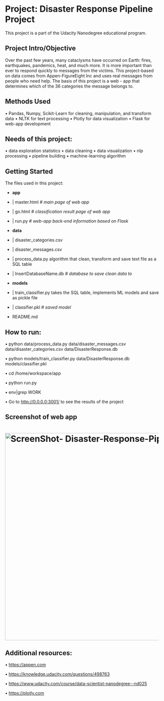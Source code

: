# Project: Disaster Response Pipeline Project

This project is a part of the Udacity Nanodegree educational program.

## Project Intro/Objective

Over the past few years, many cataclysms have occurred on Earth: fires, earthquakes, pandemics, heat, and much more. It is more important than ever to respond quickly to messages from the victims.
This project-based on data comes from Appen-FigureEight Inc and uses real messages from people who need help. 
The basis of this project is a web - app that determines which of the 36 categories the message belongs to.

## Methods Used

•	Pandas, Numpy, Scikit-Learn for cleaning, manipulation, and transform data
•	NLTK for text processing 
•	Plotly for data visualization
•	Flask for web-app  development


## Needs of this project:

•	data exploration statistics
•	data cleaning
•	data visualization
•	nlp processing
•	pipeline building
•	machine-learning algorithm

## Getting Started

The files used in this project:
-	__app__
-	| master.html  _# main page of web app_
-	| go.html  _# classification result page of web app_
-	| run.py  _# web-app back-end information based on Flask_

-	__data__
-	| disaster_categories.csv 
-	| disaster_messages.csv  
-	| process_data.py algorithm that clean, transform and save text file as a SQL table
-	| InsertDatabaseName.db   _# database to save clean data to_

-	__models__
-	| train_classifier.py takes the SQL table, implements ML models and save as pickle file
-	| classifier.pkl  _# saved model_

-	README.md


## How to run:
•	python data/process_data.py data/disaster_messages.csv data/disaster_categories.csv data/DisasterResponse.db

•	python models/train_classifier.py data/DisasterResponse.db models/classifier.pkl

•	cd /home/workspace/app

•	python run.py

•	env|grep WORK

•	Go to http://0.0.0.0:3001/ to see the results of the project


## Screenshot of web app
# <img width="678" alt="ScreenShot- Disaster-Response-Pipelines" src="https://user-images.githubusercontent.com/84743536/131203065-6a69ec04-0f56-47d8-a47c-a16ca7a0da80.png">

## Additional resources:

• https://appen.com

• https://knowledge.udacity.com/questions/498763

• https://www.udacity.com/course/data-scientist-nanodegree--nd025

• https://plotly.com




